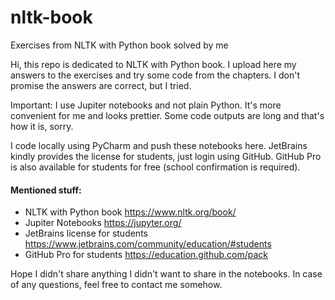 # nltk-book
Exercises from NLTK with Python book solved by me

Hi, this repo is dedicated to NLTK with Python book. I upload here my answers to the exercises and try some code from the chapters. I don't promise the answers are correct, but I tried. 

Important: I use Jupiter notebooks and not plain Python. It's more convenient for me and looks prettier. Some code outputs are long and that's how it is, sorry. 

I code locally using PyCharm and push these notebooks here. JetBrains kindly provides the license for students, just login using GitHub. GitHub Pro is also available for students for free (school confirmation is required). 

#### Mentioned stuff: 
- NLTK with Python book https://www.nltk.org/book/
- Jupiter Notebooks https://jupyter.org/
- JetBrains license for students https://www.jetbrains.com/community/education/#students
- GitHub Pro for students https://education.github.com/pack

Hope I didn't share anything I didn't want to share in the notebooks. In case of any questions, feel free to contact me somehow.  